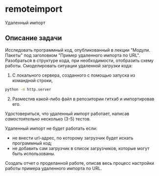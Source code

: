 # remoteimport
Удаленный импорт

## Описание задачи

Исследовать программный код, опубликованный в лекции "Модули. Пакеты" под заголовком "Пример удаленного импорта по URL". Разобраться в структуре кода, при необходимости, отобразить схему работы. 
Смоделировать ситуации удаленной загрузки кода: 
1) С локального сервера, созданного с помощью запуска из командной строки,
```sh
python -m http.server

```
2) Разместив какой-либо файл в репозитории гитхаб и импортировав его. 

Удостовериться, что удаленный импорт работает, написав _самостоятельно_ несколько (3-5) тестов. 

Удаленный импорт не будет работать если: 
- не внести url-адрес, по которому загрузчик будет искать программный код;
- не добавить сам загрузчик в список загрузчиков, которые могут быть использованы.

Создать отчет о проделанной работе, описав весь процесс настройки работы примера удаленного импорта по URL. 
